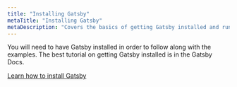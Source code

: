 ```yaml
---
title: "Installing Gatsby"
metaTitle: "Installing Gatsby"
metaDescription: "Covers the basics of getting Gatsby installed and running"
---
```


You will need to have Gatsby installed in order to follow along with the
examples. The best tutorial on getting Gatsby installed is in the Gatsby Docs.

[Learn how to install Gatsby](https://www.gatsbyjs.org/tutorial/part-zero/)
